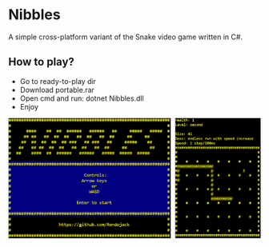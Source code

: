 # Nibbles
A simple cross-platform variant of the Snake video game written in C#.

## How to play?
* Go to ready-to-play dir
* Download portable.rar
* Open cmd and run: dotnet Nibbles.dll
* Enjoy

![GitHub Logo](/screenshots/nibbles.png)

